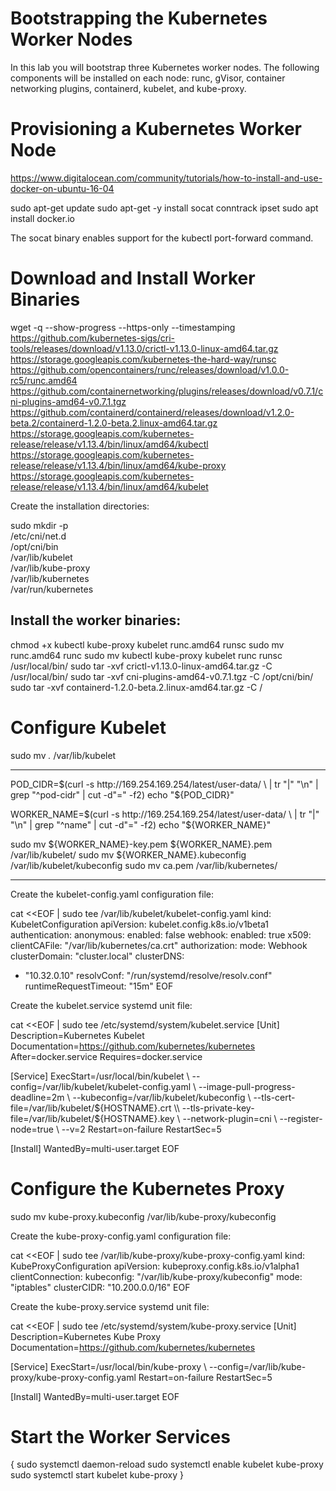 Bootstrapping the Kubernetes Worker Nodes
=========================================

In this lab you will bootstrap three Kubernetes worker nodes. The following components will be installed on 
each node: runc, gVisor, container networking plugins, containerd, kubelet, and kube-proxy.

Provisioning a Kubernetes Worker Node
=====================================


https://www.digitalocean.com/community/tutorials/how-to-install-and-use-docker-on-ubuntu-16-04


sudo apt-get update
sudo apt-get -y install socat conntrack ipset
sudo apt install docker.io

The socat binary enables support for the kubectl port-forward command.

Download and Install Worker Binaries
======================================

wget -q --show-progress --https-only --timestamping \
  https://github.com/kubernetes-sigs/cri-tools/releases/download/v1.13.0/crictl-v1.13.0-linux-amd64.tar.gz \
  https://storage.googleapis.com/kubernetes-the-hard-way/runsc \
  https://github.com/opencontainers/runc/releases/download/v1.0.0-rc5/runc.amd64 \
  https://github.com/containernetworking/plugins/releases/download/v0.7.1/cni-plugins-amd64-v0.7.1.tgz \
  https://github.com/containerd/containerd/releases/download/v1.2.0-beta.2/containerd-1.2.0-beta.2.linux-amd64.tar.gz \
  https://storage.googleapis.com/kubernetes-release/release/v1.13.4/bin/linux/amd64/kubectl \
  https://storage.googleapis.com/kubernetes-release/release/v1.13.4/bin/linux/amd64/kube-proxy \
  https://storage.googleapis.com/kubernetes-release/release/v1.13.4/bin/linux/amd64/kubelet

Create the installation directories:

sudo mkdir -p \
  /etc/cni/net.d \
  /opt/cni/bin \
  /var/lib/kubelet \
  /var/lib/kube-proxy \
  /var/lib/kubernetes \
  /var/run/kubernetes

Install the worker binaries:
----------------------------
chmod +x kubectl kube-proxy kubelet runc.amd64 runsc
sudo mv runc.amd64 runc
sudo mv kubectl kube-proxy kubelet runc runsc /usr/local/bin/
sudo tar -xvf crictl-v1.13.0-linux-amd64.tar.gz -C /usr/local/bin/
sudo tar -xvf cni-plugins-amd64-v0.7.1.tgz -C /opt/cni/bin/
sudo tar -xvf containerd-1.2.0-beta.2.linux-amd64.tar.gz -C /

Configure Kubelet
===================

sudo mv *.* /var/lib/kubelet

****************************************************************
POD_CIDR=$(curl -s http://169.254.169.254/latest/user-data/ \
  | tr "|" "\n" | grep "^pod-cidr" | cut -d"=" -f2)
echo "${POD_CIDR}"

WORKER_NAME=$(curl -s http://169.254.169.254/latest/user-data/ \
| tr "|" "\n" | grep "^name" | cut -d"=" -f2)
echo "${WORKER_NAME}"

sudo mv ${WORKER_NAME}-key.pem ${WORKER_NAME}.pem /var/lib/kubelet/
sudo mv ${WORKER_NAME}.kubeconfig /var/lib/kubelet/kubeconfig
sudo mv ca.pem /var/lib/kubernetes/
*******************************************************************

Create the kubelet-config.yaml configuration file:

cat <<EOF | sudo tee /var/lib/kubelet/kubelet-config.yaml
kind: KubeletConfiguration
apiVersion: kubelet.config.k8s.io/v1beta1
authentication:
  anonymous:
    enabled: false
  webhook:
    enabled: true
  x509:
    clientCAFile: "/var/lib/kubernetes/ca.crt"
authorization:
  mode: Webhook
clusterDomain: "cluster.local"
clusterDNS:
  - "10.32.0.10"
resolvConf: "/run/systemd/resolve/resolv.conf"
runtimeRequestTimeout: "15m"
EOF

Create the kubelet.service systemd unit file:

cat <<EOF | sudo tee /etc/systemd/system/kubelet.service
[Unit]
Description=Kubernetes Kubelet
Documentation=https://github.com/kubernetes/kubernetes
After=docker.service
Requires=docker.service

[Service]
ExecStart=/usr/local/bin/kubelet \\
  --config=/var/lib/kubelet/kubelet-config.yaml \\
  --image-pull-progress-deadline=2m \\
  --kubeconfig=/var/lib/kubelet/kubeconfig \\
  --tls-cert-file=/var/lib/kubelet/${HOSTNAME}.crt \\
  --tls-private-key-file=/var/lib/kubelet/${HOSTNAME}.key \\
  --network-plugin=cni \\
  --register-node=true \\
  --v=2
Restart=on-failure
RestartSec=5

[Install]
WantedBy=multi-user.target
EOF

Configure the Kubernetes Proxy
================================

sudo mv kube-proxy.kubeconfig /var/lib/kube-proxy/kubeconfig

Create the kube-proxy-config.yaml configuration file:

cat <<EOF | sudo tee /var/lib/kube-proxy/kube-proxy-config.yaml
kind: KubeProxyConfiguration
apiVersion: kubeproxy.config.k8s.io/v1alpha1
clientConnection:
  kubeconfig: "/var/lib/kube-proxy/kubeconfig"
mode: "iptables"
clusterCIDR: "10.200.0.0/16"
EOF

Create the kube-proxy.service systemd unit file:

cat <<EOF | sudo tee /etc/systemd/system/kube-proxy.service
[Unit]
Description=Kubernetes Kube Proxy
Documentation=https://github.com/kubernetes/kubernetes

[Service]
ExecStart=/usr/local/bin/kube-proxy \\
  --config=/var/lib/kube-proxy/kube-proxy-config.yaml
Restart=on-failure
RestartSec=5

[Install]
WantedBy=multi-user.target
EOF


Start the Worker Services
==========================
{
  sudo systemctl daemon-reload
  sudo systemctl enable kubelet kube-proxy
  sudo systemctl start kubelet kube-proxy
}
